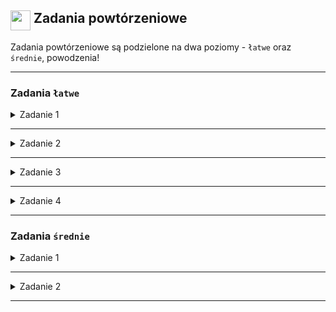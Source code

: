 ##  <img width=32 align='top' src='https://www.svgrepo.com/show/132029/homework.svg' /> Zadania powtórzeniowe

Zadania powtórzeniowe są podzielone na dwa poziomy - `łatwe` oraz `średnie`, powodzenia!

---

### Zadania `łatwe`

<details>
  <summary> Zadanie 1 </summary>

  Stwórz komponent licznika z limiterem, licznik ma posiadać przycisk zwiększający liczbę o jeden, a także zmniejszający o jeden oraz przycisk resetujący do 0.
  Limiter licznika ma działać na zasadzie wykrycia jeżeli w ciągu sekundy został wciśniety więcej niż raz przycisk to ma dodać lub odjąć tylko pojedyńczą wartość.
  
  #### Mechanizm limitera kliknięć
  
  #### Używamy useRef do przechowywania:
  - Czasu ostatniego kliknięcia (np. `clickTimerRef`)
  - Liczby kliknięć w ciągu sekundy (np. `clickCountRef`)
  
  #### Funkcja handleCountChange
  - Sprawdza czas między kliknięciami
  - Dozwala tylko na jedną zmianę licznika w ciągu sekundy
  - Resetuje licznik kliknięć po upływie sekundy

</details>

---

<details>
  <summary> Zadanie 2 </summary>

  Stwórz komponent który przyjmuje listę użytkowników i posiada opcję sortowania po wieku lub czasie sesji.

  #### Zarządzanie sortowaniem
  - Stan `sortCriteria` przechowuje aktualnie wybrany klucz sortowania
  - Stan `sortDirection` określa kierunek sortowania (rosnąco/malejąco)
    
  #### Mechanizm sortowania
  - Wykorzystano `useMemo` dla wydajnego sortowania
  - Możliwość sortowania po `wieku` lub `czasie sesji`
  - Przełączanie kierunku sortowania przy ponownym kliknięciu

  #### Interfejs użytkownika
  - Przyciski do wyboru kryterium sortowania
  - Strzałki informujące o aktualnym kierunku sortowania
  - Lista użytkowników renderowana za pomocą `FlatList`

  <details>
    <summary>Zbiór danych do wykorzystania</summary>

  ```jsx
 const users = [
    { name: "Jan Kowalski", age: 25, city: "Warszawa", isActive: true, sessionTime: 45 },
    { name: "Anna Nowak", age: 30, city: "Kraków", isActive: false, sessionTime: 22 },
    { name: "Piotr Wiśniewski", age: 2, city: "Gdańsk", isActive: true, sessionTime: 5 },
    { name: "Magdalena Dąbrowska", age: 35, city: "Wrocław", isActive: true, sessionTime: 60 },
    { name: "Tomasz Lewandowski", age: 3, city: "Poznań", isActive: false, sessionTime: 8 },
    { name: "Katarzyna Zielińska", age: 22, city: "Łódź", isActive: true, sessionTime: 38 },
    { name: "Michał Szymański", age: 40, city: "Lublin", isActive: true, sessionTime: 55 },
    { name: "Agnieszka Błaszczyk", age: 33, city: "Katowice", isActive: false, sessionTime: 27 },
    { name: "Robert Majewski", age: 10, city: "Szczecin", isActive: true, sessionTime: 20 },
    { name: "Alicja Jankowska", age: 27, city: "Bydgoszcz", isActive: true, sessionTime: 42 },
    { name: "Marcin Kwiatkowski", age: 32, city: "Białystok", isActive: false, sessionTime: 18 },
    { name: "Monika Grabowska", age: 26, city: "Gdynia", isActive: true, sessionTime: 35 },
    { name: "Krzysztof Nowicki", age: 38, city: "Katowice", isActive: true, sessionTime: 50 },
    { name: "Joanna Adamczyk", age: 29, city: "Wrocław", isActive: false, sessionTime: 15 },
    { name: "Grzegorz Piotrowski", age: 41, city: "Lublin", isActive: true, sessionTime: 57 },
    { name: "Barbara Michalska", age: 36, city: "Poznań", isActive: true, sessionTime: 48 },
    { name: "Adam Kaczmarczyk", age: 24, city: "Warszawa", isActive: false, sessionTime: 30 },
    { name: "Elżbieta Kowalczyk", age: 47, city: "Kraków", isActive: true, sessionTime: 52 },
    { name: "Rafał Mazur", age: 31, city: "Gdańsk", isActive: true, sessionTime: 40 },
    { name: "Dorota Wojciechowska", age: 34, city: "Szczecin", isActive: false, sessionTime: 25 },
    { name: "Konrad Janicki", age: 37, city: "Łódź", isActive: true, sessionTime: 53 },
    { name: "Patrycja Lewandowska", age: 23, city: "Bydgoszcz", isActive: true, sessionTime: 35 },
    { name: "Łukasz Zalewski", age: 42, city: "Wrocław", isActive: false, sessionTime: 20 },
    { name: "Natalia Krawczyk", age: 28, city: "Katowice", isActive: true, sessionTime: 45 },
    { name: "Dawid Kowalewski", age: 13, city: "Lublin", isActive: true, sessionTime: 15 },
    { name: "Ewelina Kamińska", age: 26, city: "Gdańsk", isActive: false, sessionTime: 22 },
    { name: "Sebastian Zając", age: 33, city: "Warszawa", isActive: true, sessionTime: 38 },
    { name: "Justyna Woźniak", age: 30, city: "Poznań", isActive: true, sessionTime: 42 },
    { name: "Marek Górski", age: 44, city: "Kraków", isActive: false, sessionTime: 16 },
    { name: "Karolina Dudek", age: 7, city: "Szczecin", isActive: true, sessionTime: 10 },
    { name: "Jacek Pawlak", age: 36, city: "Łódź", isActive: true, sessionTime: 47 },
    { name: "Aleksandra Górecka", age: 25, city: "Bydgoszcz", isActive: false, sessionTime: 28 },
    { name: "Paweł Rutkowski", age: 41, city: "Gdynia", isActive: true, sessionTime: 56 },
    { name: "Izabela Kozłowska", age: 29, city: "Wrocław", isActive: true, sessionTime: 40 },
    { name: "Szymon Marek", age: 35, city: "Katowice", isActive: false, sessionTime: 17 },
    { name: "Marta Kowalska", age: 32, city: "Lublin", isActive: true, sessionTime: 44 },
    { name: "Wojciech Nowak", age: 38, city: "Poznań", isActive: true, sessionTime: 51 },
    { name: "Dominika Mazurek", age: 24, city: "Warszawa", isActive: false, sessionTime: 32 },
    { name: "Artur Janowski", age: 43, city: "Kraków", isActive: true, sessionTime: 54 },
    { name: "Weronika Sikora", age: 31, city: "Gdańsk", isActive: true, sessionTime: 39 },
    { name: "Daniel Pawelec", age: 37, city: "Szczecin", isActive: false, sessionTime: 26 },
    { name: "Kinga Kowalczyk", age: 26, city: "Łódź", isActive: true, sessionTime: 36 },
    { name: "Maciej Sikora", age: 40, city: "Bydgoszcz", isActive: true, sessionTime: 52 },
    { name: "Sylwia Zawadzka", age: 28, city: "Wrocław", isActive: false, sessionTime: 21 },
    { name: "Marcin Gutowski", age: 33, city: "Katowice", isActive: true, sessionTime: 41 },
    { name: "Renata Jabłońska", age: 39, city: "Lublin", isActive: true, sessionTime: 49 },
    { name: "Damian Kaczmar", age: 25, city: "Poznań", isActive: false, sessionTime: 19 },
    { name: "Angelika Mazur", age: 34, city: "Warszawa", isActive: true, sessionTime: 46 },
    { name: "Adrian Nowicki", age: 15, city: "Gdańsk", isActive: true, sessionTime: 16 },
    { name: "Kamila Lisowska", age: 30, city: "Kraków", isActive: false, sessionTime: 24 },
    { name: "Dariusz Michalski", age: 16, city: "Szczecin", isActive: true, sessionTime: 14 },
    { name: "Martyna Grabowska", age: 27, city: "Łódź", isActive: true, sessionTime: 37 },
    { name: "Jarosław Wróblewski", age: 45, city: "Bydgoszcz", isActive: false, sessionTime: 13 },
    { name: "Żaneta Sikora", age: 20, city: "Wrocław", isActive: true, sessionTime: 33 },
    { name: "Radosław Kozioł", age: 41, city: "Katowice", isActive: true, sessionTime: 55 },
    { name: "Edyta Marek", age: 32, city: "Lublin", isActive: false, sessionTime: 29 },
    { name: "Mateusz Pawłowski", age: 38, city: "Poznań", isActive: true, sessionTime: 47 },
    { name: "Paulina Jankowska", age: 26, city: "Warszawa", isActive: true, sessionTime: 43 },
    { name: "Mariusz Kowalczyk", age: 43, city: "Gdańsk", isActive: false, sessionTime: 18 },
    { name: "Justyna Adamska", age: 31, city: "Kraków", isActive: true, sessionTime: 41 },
    { name: "Bartosz Mazurek", age: 37, city: "Szczecin", isActive: true, sessionTime: 50 },
    { name: "Anna Wojciechowska", age: 28, city: "Łódź", isActive: false, sessionTime: 23 },
    { name: "Kamil Lewicki", age: 40, city: "Bydgoszcz", isActive: true, sessionTime: 53 },
    { name: "Dominika Skolimowska", age: 24, city: "Lublin", isActive: true, sessionTime: 34 },
    { name: "Michał Nowak", age: 25, city: "Katowice", isActive: false, sessionTime: 27 },
    { name: "Klaudia Zielińska", age: 9, city: "Lublin", isActive: true, sessionTime: 12 },
    { name: "Piotr Mazur", age: 34, city: "Poznań", isActive: true, sessionTime: 45 },
    { name: "Agata Jankowska", age: 30, city: "Warszawa", isActive: false, sessionTime: 20 },
    { name: "Rafał Krawczyk", age: 12, city: "Gdańsk", isActive: true, sessionTime: 14 },
    { name: "Monika Dudek", age: 27, city: "Kraków", isActive: true, sessionTime: 39 },
    { name: "Tomasz Wojciechowski", age: 36, city: "Szczecin", isActive: false, sessionTime: 31 },
    { name: "Katarzyna Kowalczyk", age: 31, city: "Łódź", isActive: true, sessionTime: 42 },
    { name: "Łukasz Nowicki", age: 4, city: "Bydgoszcz", isActive: true, sessionTime: 7 },
    { name: "Natalia Mazurek", age: 29, city: "Wrocław", isActive: false, sessionTime: 25 },
    { name: "Adam Jankowski", age: 38, city: "Katowice", isActive: true, sessionTime: 48 },
    { name: "Barbara Sikora", age: 32, city: "Lublin", isActive: true, sessionTime: 44 },
    { name: "Krzysztof Lewandowski", age: 26, city: "Poznań", isActive: false, sessionTime: 33 },
    { name: "Weronika Kowalska", age: 17, city: "Warszawa", isActive: true, sessionTime: 18 },
    { name: "Szymon Nowak", age: 35, city: "Gdańsk", isActive: true, sessionTime: 46 },
    { name: "Aleksandra Zielińska", age: 30, city: "Kraków", isActive: false, sessionTime: 21 },
    { name: "Marcin Pawłowski", age: 43, city: "Szczecin", isActive: true, sessionTime: 54 },
    { name: "Patrycja Mazur", age: 28, city: "Łódź", isActive: true, sessionTime: 37 },
    { name: "Daniel Kaczmarczyk", age: 7, city: "Bydgoszcz", isActive: false, sessionTime: 9 },
    { name: "Ewelina Kowalczyk", age: 33, city: "Wrocław", isActive: true, sessionTime: 40 },
    { name: "Grzegorz Nowicki", age: 13, city: "Katowice", isActive: true, sessionTime: 15 },
    { name: "Joanna Lewandowska", age: 25, city: "Lublin", isActive: false, sessionTime: 30 },
    { name: "Marek Janicki", age: 9, city: "Poznań", isActive: true, sessionTime: 11 },
    { name: "Julia Wojciechowska", age: 34, city: "Warszawa", isActive: true, sessionTime: 47 }
];
  ```
    
  </details>
  
</details>

---

<details>
  <summary> Zadanie 3 </summary>
  Gra w zgadywanie liczby polega na tym, że komputer losuje liczbę z zakresu i użytkownik ma 3 szansy na zgadniecie liczby.
  Utwórz komponent, który posiada pole wprowadzenia liczby przez użytkownika, z każdym nie udanym trafieniem zapełnia się na kolor czerwony jedno z trzech kółek pod polem zatwierdzenia liczby.
  
  #### Inicjalizacja stanu
  - W komponencie wykorzystaj `useState` do przechowywania liczby prób, wartości wprowadzonej przez użytkownika oraz wylosowanej liczby.
  #### Losowanie liczby
  - Na początku gry, za pomocą `Math.random`, wylosuj liczbę z przedziału 1-15 i zapisz ją w stanie.
  #### Obsługa wprowadzenia
  - Użyj `TextInput` do wprowadzenia liczby przez użytkownika. Zaktualizuj stan za pomocą `onChangeText`.
  #### Logika gry
  - Dodaj funkcję `handleGuess`, która będzie sprawdzać, czy wprowadzona liczba jest poprawna i aktualizować stan liczby prób.
  #### Wyświetlanie prób
  - Utwórz 3 kółka, które będą zmieniać kolor na czerwony przy każdej nieudanej próbie, a przy udanej na zielono. Użyj `map` do generowania kółek.
  
</details>

---

<details>

  <summary> Zadanie 4 </summary>
  Stwórz aplikację, która wyświetla listę przedmiotów i pozwala użytkownikowi filtrować je na podstawie wpisanego tekstu.
  Jeżeli danego przedmiotu nie będzie w zbiorze danych to pole wprowadzania ma się wyszarzyć i "wyłączyć".
  

  #### Inicjalizacja stanu: 
  
  - Użyj `useState` do zarządzania listą przedmiotów oraz tekstem filtra.
  - Wykorzystaj `useEffect`, aby zaktualizować filtrowaną listę za każdym razem, gdy zmienia się tekst filtra.
  - Zastosuj `useMemo` do obliczania filtrowanej listy tylko wtedy, gdy zmienia się tekst filtra.

  <details>
    <summary>Zbiór danych do wykorzystania</summary>

  ```jsx
const beerList = [
  "Heineken",
  "Budweiser",
  "Guinness",
  "Corona",
  "Amstel",
  "Stella Artois",
  "Beck's",
  "Carlsberg",
  "Miller",
  "Coors",
  "Hoegaarden",
  "Blue Moon",
  "Peroni",
  "Kronenbourg",
  "Samuel Adams",
  "Sierra Nevada",
  "Newcastle Brown Ale",
  "Pilsner Urquell",
  "Asahi",
  "Kirin",
  "Sapporo",
  "Tsingtao",
  "Yuengling",
  "Foster's",
  "Tiger Beer",
  "Dos Equis",
  "Tecate",
  "Modelo",
  "Sol",
  "Lech",
  "Żywiec",
  "Tyskie",
  "Okocim",
  "Carling",
  "Bitburger",
  "Warsteiner",
  "Paulaner",
  "Spaten",
  "Weihenstephaner",
  "Franziskaner",
  "Augustiner",
  "Grolsch",
  "Dommelsch",
  "Leffe",
  "Chimay",
  "Duvel",
  "Orval",
  "Jurajska pomarańcza",
  "La Chouffe",
  "Rochefort",
  "Grimbergen",
  "Affligem",
  "Delirium Tremens",
  "Palm",
  "Hoegaarden Rosée",
  "Maredsous",
  "Corsendonk",
  "Brouwerij't IJ",
  "Bavaria",
  "Jupiler",
  "Pilsner",
  "Kozel",
  "Staropramen",
  "Velkopopovický Kozel",
  "Budvar",
  "Gambrinus",
  "Birell",
  "Radegast",
  "Zlatopramen",
  "Starobrno",
  "Clausthaler",
  "Schneider Weisse",
  "Erdinger",
  "Oettinger",
  "Löwenbräu",
  "Hacker-Pschorr",
  "Ayinger",
  "Weihenstephan",
  "Radeberger",
  "Reissdorf",
  "Früh",
  "Gaffel",
  "Schöfferhofer",
  "König Pilsener",
  "Henninger",
  "Störtebeker",
  "Baltika",
  "Zywiec Porter",
  "Fuller's",
  "Young's",
  "Boddingtons",
  "Old Speckled Hen",
  "Tennent's",
  "Brahma",
  "Skol",
  "Antarctica",
  "Cristal",
  "Cusqueña",
  "Pilsen Callao",
  "Quilmes",
  "Victoria Bitter"
];
  ```
    
  </details>
  
</details>

---


### Zadania `średnie`


<details>
  <summary> Zadanie 1 </summary>

  Stwórz gre "EmojiClicker", polegającą na klikaniu przycisku w aplikacji, który w efekcie będzie zwiększał licznik kliknięć, przy odpowiednim progu kliknięć będzie możliwość sprzedaży osiągniecia (dowolna tablica 10 osiągnięć którymi ikonami będą emoji). Osiągnięcia będzie można sprzedać aby zwiększyć ilość monet (dodatkowe pole w prawym górnym rogu ekranu) przy jednoczesnym odjęciu ilości kliknięć (oraz usunięciu osiągniecia z tablicy). Na górnym pasku będzie widniał sklep, który będzie miał możliwe modifikatory klikniecia do zakupienia: 10x - 1 000 monet, 20x - 20 000 monet, 50x - 500 000 monet, 100x - 1 000 000 monet. Zakupiony modifykator będzie modyfikował ilość uzyskanych kliknieć w przycisk w zależności od mnożnika.
  
  #### Struktura Kontekstu
  - Użyj `useState()` do zarządzania stanem gry
  - Przechowuj stan: `kliknięcia`, `monety`, `osiągnięcia`, `modyfikatory`
  - Stwórz funkcje do obsługi `kliknięć`, `sprzedaży osiągnięć` i `zakupu modyfikatorów`

  #### Komponenty do zaimplementowania
  - EmojiClicker: Główny ekran gry
  - Górny pasek z monetami i sklepem
  - Przycisk główny do klikania
  - Lista osiągnięć
  - Modal sklepu z modyfikatorami

  #### Logika Gry

  - Kliknięcia zwiększają licznik
  - Osiągnięcia można sprzedać za monety, wtedy ilość kliknięć jest redukowana o próg osiągniecia, a monety dodawane są do stanu konta.
  - Modyfikatory zwiększają wartość kliknięć

  #### Kolejne kroki

  - Dodaj walidację zakupu modyfikatorów
  - Zaimplementuj modal sklepu

  <details>
    <summary>Informacje dodatkowe</summary>

  ```jsx
const INITIAL_ACHIEVEMENTS = [
  { id: 1, emoji: '🚀', threshold: 10, coins: 50 },
  { id: 2, emoji: '🏆', threshold: 500, coins: 100 },
  { id: 3, emoji: '🌟', threshold: 1000, coins: 250 },
  { id: 4, emoji: '💎', threshold: 2500, coins: 500 },
  { id: 5, emoji: '🌈', threshold: 5000, coins: 1000 },
  { id: 6, emoji: '🚀', threshold: 10000, coins: 2500 },
  { id: 7, emoji: '🏆', threshold: 25000, coins: 5000 },
  { id: 8, emoji: '🌟', threshold: 50000, coins: 10000 },
  { id: 9, emoji: '💎', threshold: 100000, coins: 25000 },
  { id: 10, emoji: '🌈', threshold: 250000, coins: 50000 }
];

const MODIFIERS = [
  { multiplier: 10, cost: 1000, label: '10x' },
  { multiplier: 20, cost: 20000, label: '20x' },
  { multiplier: 50, cost: 500000, label: '50x' },
  { multiplier: 100, cost: 1000000, label: '100x' }
];
  ```
  </details>

  <div display='inline'>
    
  ![obraz](https://github.com/user-attachments/assets/6f66ea4f-6f23-4b75-a73a-b702184f2ade)
  ![obraz](https://github.com/user-attachments/assets/8dc0a166-5ab3-4015-91a8-7d4d23399e1a)

  </div>

  #### Komponent `modal`
  Modal jest specjalnym komponentem interfejsu użytkownika, który wyświetla treść nad aktualnym ekranem, tworząc efekt nakładki lub okna dialogowego.
  ```jsx
<Modal
    animationType="slide" // Rodzaj animacji : {slide, fade}
    transparent={true}    // Czy tło jest przezroczyste: {true,false}
    visible={false}     // Czy modal jest widoczny: {true,false}
    onRequestClose={() => {}} // Funkcja przy zamknięciu (wymagane na Androidzie)
>
  {/* Zawartość modala */}
</Modal>
  ```
  Przykład wykorzystania komponentu `modal`
  ```jsx
const [modalVisible, setModalVisible] = useState(false);

return (
  <View>
    <Modal
      animationType="slide"
      transparent={true}
      visible={modalVisible}
      onRequestClose={() => setModalVisible(false)}
    >
      <View style={styles.modalContainer}>
        <Text>Treść modala</Text>
        <Button 
          title="Zamknij" 
          onPress={() => setModalVisible(false)} 
        />
      </View>
    </Modal>

    <Button 
      title="Otwórz Modal" 
      onPress={() => setModalVisible(true)} 
    />
  </View>
)
  ```
  
</details>

---

<details>
  <summary> Zadanie 2 </summary>
  Utwórz komponent który generuje planszę bloków 3x3, a każdy każdy blok ma przypisany do siebie kolor, który po kliknieciu podmieni kolor tła aplikacji. Bloki na początku gry zostaną pokazane ze swoimi kolorami przez 2 sekundy, a następnie pojawi się kombinacja bloków do klikniecia na dole ekranu. Celem gry będzie wybranie odpowiedniej kolejności bloków z planszy tak aby zgadzały się ze schematem w danej rundzie. Jeżeli użytkownikowi się uda to pojawi się Alert z informacją, że wygrał, w przeciwnym wypadku że przegrał.
  
  #### Struktura komponentów
  - Utwórz główny komponent ColorMemoryGame
  - Wewnątrz niego stwórz komponenty:
    - GameBoard - plansza 3x3 z blokami
    - ColorBlocks - bloki do wyboru na dole ekranu

  #### Stan gry
  - Użyj useState do zarządzania stanem:
    - tablica kolorów bloków
    - aktualny kolor tła
    - sekwencja do zapamiętania
    - aktualna sekwencja gracza
    - stan gry (czy trwa, czy została zakończona)

  #### Logika wyświetlania bloków
  - Na początku pokaż bloki na 2 sekundy
  - Ukryj ich faktyczne kolory
  - Wygeneruj losową sekwencję do zapamiętania
  
  #### Mechanika gry
  - Dodaj funkcję handleBlockPress do:
    - zmiany koloru tła po kliknięciu
    - sprawdzania poprawności sekwencji
    - wyświetlania alertu o wyniku


  <details>
    <summary> Podpowiedź </summary>
   
  ```jsx
import React, { useState, useEffect } from 'react';
import { View, TouchableOpacity, Text, Alert, StyleSheet } from 'react-native';

const { width } = Dimensions.get('window'); // Właściwość wielkości ekranu, dostępne również jest height
const BLOCK_SIZE = width / 3 - 35; // Wielkość bloku z planszy 3x3

const ColorMemoryGame = () => {
  const [boardColors, setBoardColors] = useState(generateRandomColors());
  const [backgroundColor, setBackgroundColor] = useState('white');
  const [currentSequence, setCurrentSequence] = useState([]);
  const [targetSequence, setTargetSequence] = useState([]);
  const [gameStarted, setGameStarted] = useState(false);

  // Inicjalizacja gry
  useEffect(() =>{
  startGame()
  },[])

// Generowanie unikalnych, jasnych kolorów
  const generateRandomColors = () => {
    const colors = [
      '#FF6B6B', '#4ECDC4', '#45B7D1', 
      '#FDCB6E', '#6C5CE7', '#FF8A5B', 
      '#2ECC71', '#3498DB', '#9B59B6'
    ];
    return colors.sort(() => 0.5 - Math.random());
  };


  // Rozpoczęcie gry
  function startGame() {
    // Pokaż bloki na 2 sekundy
    // Wygeneruj sekwencję do zapamiętania
  }

  // Obsługa kliknięcia bloku
  function handleBlockPress(color) {
    // Zmień kolor tła
    // Dodaj kolor do aktualnej sekwencji
    // Sprawdź poprawność sekwencji
  }

  // Weryfikacja sekwencji
  function checkSequence() {
    // Porównaj aktualną sekwencję z docelową
    // Pokaż alert o wyniku
  }

  // Reset gry
  const resetGame = () => {
    setCurrentSequence([]);
    setBackgroundColor('white');
    startGame();
  };

  return (
    // Renderowanie planszy i bloków
  );
};

export default ColorMemoryGame;
  ```
  
  </details>
  
  Przykładowy wygląd aplikacji

  <div display='inline' width='500'>
  
  ![obraz](https://github.com/user-attachments/assets/7c2646d8-d8a5-4543-8987-ec2d89823235)
  ![obraz](https://github.com/user-attachments/assets/afe323a2-8a38-4125-a2a4-1403f9f567ca)
  ![obraz](https://github.com/user-attachments/assets/71b60539-5806-4421-8ed6-90b7afb8644f)
  
  </div>
  
</details>

---
